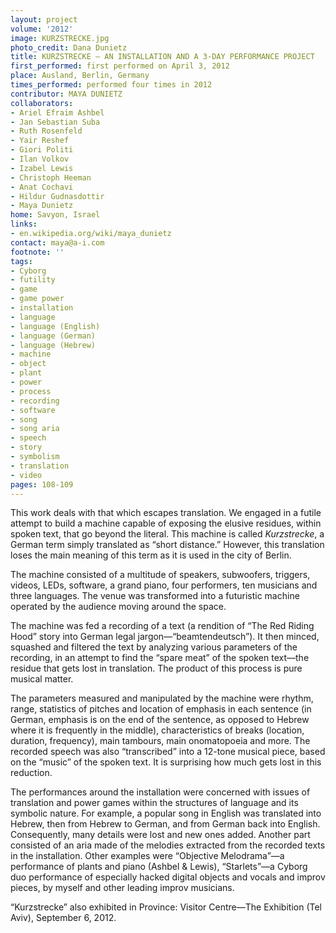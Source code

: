 ```yaml
---
layout: project
volume: '2012'
image: KURZSTRECKE.jpg
photo_credit: Dana Dunietz
title: KURZSTRECKE — AN INSTALLATION AND A 3-DAY PERFORMANCE PROJECT
first_performed: first performed on April 3, 2012
place: Ausland, Berlin, Germany
times_performed: performed four times in 2012
contributor: MAYA DUNIETZ
collaborators:
- Ariel Efraim Ashbel
- Jan Sebastian Suba
- Ruth Rosenfeld
- Yair Reshef
- Giori Politi
- Ilan Volkov
- Izabel Lewis
- Christoph Heeman
- Anat Cochavi
- Hildur Gudnasdottir
- Maya Dunietz
home: Savyon, Israel
links:
- en.wikipedia.org/wiki/maya_dunietz
contact: maya@a-i.com
footnote: ''
tags:
- Cyborg
- futility
- game
- game power
- installation
- language
- language (English)
- language (German)
- language (Hebrew)
- machine
- object
- plant
- power
- process
- recording
- software
- song
- song aria
- speech
- story
- symbolism
- translation
- video
pages: 108-109
---
```


 


This work deals with that which escapes translation. We engaged in a futile attempt to build a machine capable of exposing the elusive residues, within spoken text, that go beyond the literal. This machine is called _Kurzstrecke_, a German term simply translated as “short distance.” However, this translation loses the main meaning of this term as it is used in the city of Berlin.

The machine consisted of a multitude of speakers, subwoofers, triggers, videos, LEDs, software, a grand piano, four performers, ten musicians and three languages. The venue was transformed into a futuristic machine operated by the audience moving around the space.

The machine was fed a recording of a text (a rendition of “The Red Riding Hood” story into German legal jargon—“beamtendeutsch”). It then minced, squashed and filtered the text by analyzing various parameters of the recording, in an attempt to find the “spare meat” of the spoken text—the residue that gets lost in translation. The product of this process is pure musical matter.

The parameters measured and manipulated by the machine were rhythm, range, statistics of pitches and location of emphasis in each sentence (in German, emphasis is on the end of the sentence, as opposed to Hebrew where it is frequently in the middle), characteristics of breaks (location, duration, frequency), main tambours, main onomatopoeia and more. The recorded speech was also “transcribed” into a 12-tone musical piece, based on the “music” of the spoken text. It is surprising how much gets lost in this reduction.

The performances around the installation were concerned with issues of translation and power games within the structures of language and its symbolic nature. For example, a popular song in English was translated into Hebrew, then from Hebrew to German, and from German back into English. Consequently, many details were lost and new ones added. Another part consisted of an aria made of the melodies extracted from the recorded texts in the installation. Other examples were “Objective Melodrama”—a performance of plants and piano (Ashbel & Lewis), “Starlets”—a Cyborg duo performance of especially hacked digital objects and vocals and improv pieces, by myself and other leading improv musicians.

“Kurzstrecke” also exhibited in Province: Visitor Centre—The Exhibition (Tel Aviv), September 6, 2012.
